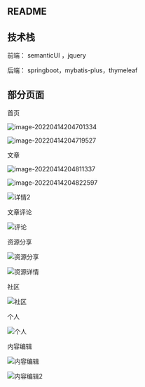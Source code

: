 ## README

## 技术栈

前端： semanticUI ，jquery

后端： springboot，mybatis-plus，thymeleaf

## 部分页面

首页

![image-20220414204701334](https://pic-home.oss-cn-beijing.aliyuncs.com/img/image-20220414204701334.png)

![image-20220414204719527](https://pic-home.oss-cn-beijing.aliyuncs.com/img/image-20220414204719527.png)

文章

![image-20220414204811337](https://pic-home.oss-cn-beijing.aliyuncs.com/img/image-20220414204811337.png)

![image-20220414204822597](https://pic-home.oss-cn-beijing.aliyuncs.com/img/image-20220414204822597.png)

![详情2](https://pic-home.oss-cn-beijing.aliyuncs.com/img/%E8%AF%A6%E6%83%852.png)

文章评论

![评论](https://pic-home.oss-cn-beijing.aliyuncs.com/img/%E5%B1%8F%E5%B9%95%E6%88%AA%E5%9B%BE%202023-03-23%20185032.png)

资源分享

![资源分享](https://pic-home.oss-cn-beijing.aliyuncs.com/img/%E8%B5%84%E6%BA%90%E5%88%86%E4%BA%AB.png)

![资源详情](https://pic-home.oss-cn-beijing.aliyuncs.com/img/%E8%B5%84%E6%BA%90%E8%AF%A6%E6%83%85.png)

社区

![社区](https://pic-home.oss-cn-beijing.aliyuncs.com/img/%E7%A4%BE%E5%8C%BA.png)

个人

![个人](https://pic-home.oss-cn-beijing.aliyuncs.com/img/%E4%B8%AA%E4%BA%BA%E4%B8%AD%E5%BF%83.png)

内容编辑

![内容编辑](https://pic-home.oss-cn-beijing.aliyuncs.com/img/%E7%BC%96%E8%BE%91.png)

![内容编辑2](https://pic-home.oss-cn-beijing.aliyuncs.com/img/%E7%BC%96%E8%BE%912.png)

